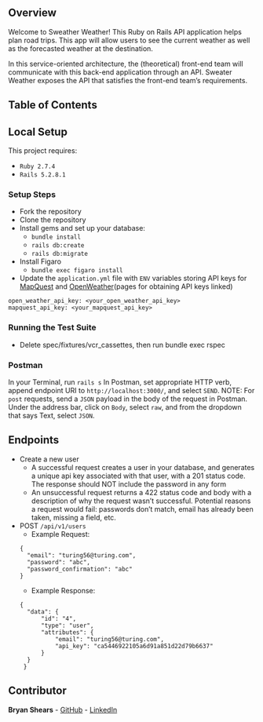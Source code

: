 ## Overview
Welcome to Sweather Weather! This Ruby on Rails API application helps plan road trips. This app will allow users to see the current weather as well as the forecasted weather at the destination.

In this service-oriented architecture, the (theoretical) front-end team will communicate with this back-end application through an API. Sweater Weather exposes the API that satisfies the front-end team’s requirements.

## Table of Contents

## Local Setup 
This project requires:
 * `Ruby 2.7.4`
 * `Rails 5.2.8.1`

### Setup Steps
* Fork the repository
* Clone the repository
* Install gems and set up your database:
   * `bundle install`
   * `rails db:create`
   * `rails db:migrate`
* Install Figaro
   * `bundle exec figaro install`
* Update the `application.yml` file with `ENV` variables storing API keys for [MapQuest](https://developer.mapquest.com/documentation/geocoding-api/) and [OpenWeather](https://openweathermap.org/api/one-call-api)(pages for obtaining API keys linked)

```
open_weather_api_key: <your_open_weather_api_key>
mapquest_api_key: <your_mapquest_api_key>
```
### Running the Test Suite
* Delete spec/fixtures/vcr_cassettes, then run bundle exec rspec

### Postman 
In your Terminal, run `rails s`
In Postman, set appropriate HTTP verb, append endpoint URI to `http://localhost:3000/`, and select `SEND`.
NOTE: For `post` requests, send a `JSON` payload in the body of the request in Postman. Under the address bar, click on `Body`, select `raw`, and from the dropdown that says Text, select `JSON`.

## Endpoints 
* Create a new user 
  *  A successful request creates a user in your database, and generates a unique api key associated with that user, with a 201 status code. The response should NOT include the password in any form
  *  An unsuccessful request returns a 422 status code and body with a description of why the request wasn’t successful. Potential reasons a request would fail: passwords don’t match, email has already been taken, missing a field, etc.
* POST `/api/v1/users`
  * Example Request:
  ```
  {
    "email": "turing56@turing.com",
    "password": "abc",
    "password_confirmation": "abc"
  }
  ```
  * Example Response:
  ``` 
  {
    "data": {
        "id": "4",
        "type": "user",
        "attributes": {
            "email": "turing56@turing.com",
            "api_key": "ca5446922105a6d91a851d22d79b6637"
        }
    }
   }
  ```
## Contributor
 **Bryan Shears** - [GitHub](https://github.com/b-shears) - [LinkedIn](https://github.com/b-shears)
